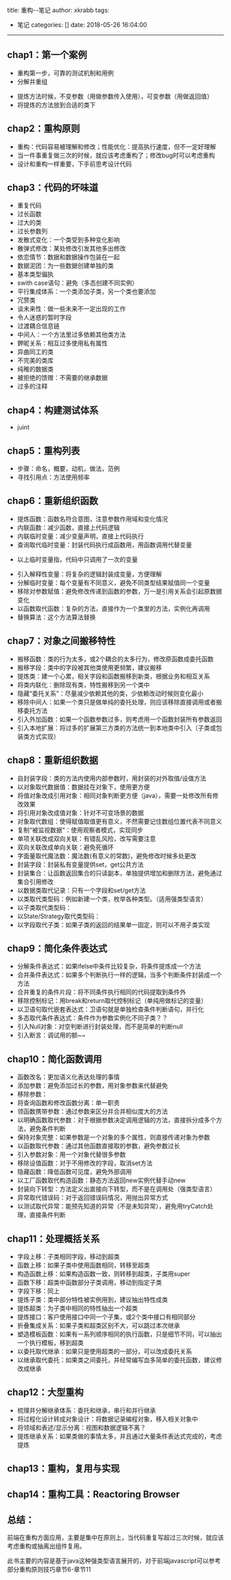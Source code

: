 title: 重构--笔记
author: xkrabb
tags:
  - 笔记
categories: []
date: 2018-05-26 16:04:00
---
## chap1：第一个案例

* 重构第一步，可靠的测试机制和用例
* 分解并重组
 - 提炼方法时候，不变参数（用做参数传入使用），可变参数（用做返回值）
 - 将提炼的方法放到合适的类下

<!--more-->

## chap2：重构原则

* 重构：代码容易被理解和修改；性能优化：提高执行速度，但不一定好理解
* 当一件事重复做三次的时候，就应该考虑重构了；修改bug时可以考虑重构
* 设计和重构一样重要，下手前思考设计代码

## chap3：代码的坏味道

* 重复代码
* 过长函数                                                                           
* 过大的类
* 过长参数列
* 发散式变化：一个类受到多种变化影响
* 散弹式修改：某处修改引发其他多出修改
* 依恋情节：数据和数据操作包装在一起
* 数据泥团：为一些数据创建单独的类
* 基本类型偏执
* swith case语句：避免（多态创建不同实例）
* 平行集成体系：一个类添加子类，另一个类也要添加
* 冗赘类
* 谈未来性：做一些未来不一定出现的工作
* 令人迷惑的暂时字段
* 过渡耦合信息链
* 中间人：一个方法里过多依赖其他类方法
* 鉀昵关系：相互过多使用私有属性
* 异曲同工的类
* 不完美的类库
* 纯稚的数据类
* 被拒绝的馈赠：不需要的继承数据
* 过多的注释

## chap4：构建测试体系

* juint

## chap5：重构列表

* 步骤：命名，概要，动机，做法，范例
* 寻找引用点：方法使用频率

## chap6：重新组织函数

* 提炼函数：函数名符合意图，注意参数作用域和变化情况
* 内联函数：减少函数，直接上代码逻辑
* 内联临时变量：减少变量声明，直接上代码执行
* 查询取代临时变量：封装代码执行成函数用，用函数调用代替变量
 - 以上临时变量指，代码中只调用了一次的变量
* 引入解释性变量：将复杂的逻辑封装成变量，方便理解
* 分解临时变量：每个变量有不同意义，避免不同类型结果赋值同一个变量
* 移除对参数赋值：避免修改传递到函数的参数，万一是引用关系会引起原数据变化
* 以函数取代函数：复杂的方法，直接作为一个类里的方法，实例化再调用
* 替换算法：这个方法算法替换

## chap7：对象之间搬移特性

* 搬移函数：类的行为太多，或2个耦合的太多行为，修改原函数成委托函数
* 搬移字段：类中的字段被其他类使用更频繁，建议搬移
* 提炼类：建一个心累，相关字段和函数搬移到新类，根据业务和相互关系
* 将类内联化：删除现有类，特性搬移到另一个类中
* 隐藏“委托关系”：尽量减少依赖其他的类，少依赖改动时候则变化最小
* 移除中间人：如果一个类只是做单纯的委托处理，则应该移除直接调用或者搬移委托方法
* 引入外加函数：如果一个函数参数过多，则考虑用一个函数封装所有参数返回
* 引入本地扩展：将过多的扩展第三方类的方法统一到本地类中引入（子类或包装类方式实现）

## chap8：重新组织数据

* 自封装字段：类的方法内使用内部参数时，用封装的对外取值/设值方法
* 以对象取代数据值：数据挂在对象下，使用更方便
* 将值对象改成引用对象：相同对象判断更方便（java），需要一处修改所有修改效果
* 将引用对象改成值对象：针对不可变场景的数据
* 对象取代数组：使得赋值取值更有意义，不然需要记住数组位置代表不同意义
* 复制“被监视数据”：使用观察者模式，实现同步
* 单项关联改成双向关联：有错乱风险，改写需要注意
* 双向关联改成单向关联：避免死循环
* 字面量取代魔法数：魔法数(有意义的常数)，避免修改时候多处更改
* 封装字段：封装私有变量提供set，get公共方法
* 封装集合：让函数返回集合的只读副本，单独提供增加和删除方法，避免通过集合引用修改
* 以数据类取代记录：只有一个字段和set/get方法
* 以类取代类型码：例如新建一个类，枚举各种类型。（适用强类型语言）
* 以子类取代类型码：
* 以State/Strategy取代类型码：
* 以字段取代子类：如果子类的返回的结果单一固定，则可以不用子类实现

## chap9：简化条件表达式

* 分解条件表达式：如果ifelse中条件比较复杂，将条件提炼成一个方法
* 合并条件表达式：如果多个判断执行一样的逻辑，当多个判断条件封装成一个方法
* 合并重复的条件片段：将不同条件执行相同的代码提取到条件外
* 移除控制标记：用break和return取代控制标记（单纯用做标记的变量）
* 以卫语句取代嵌套表达式：卫语句就是单独检查条件判断语句，并行化
* 多态取代条件表达式：条件作为参数实例化不同子类？？
* 引入Null对象：对空判断进行封装处理，而不是简单的判断null
* 引入断言：调试用的额~~

## chap10：简化函数调用

* 函数改名：更加语义化表达处理的事情
* 添加参数：避免添加过长的参数，用对象参数来代替避免
* 移除参数：
* 将查询函数和修改函数分离：单一职责
* 领函数携带参数：通过参数来区分并合并相似度大的方法
* 以明确函数取代参数：对于根据参数决定调用逻辑的方法，直接拆分成多个方法，避免条件判断
* 保持对象完整：如果参数是一个对象的多个属性，则直接传递对象为参数
* 以函数取代参数：通过其他函数直接取的参数，避免参数过长
* 引入参数对象：用一个对象代替很多参数
* 移除设值函数：对于不用修改的字段，取消set方法
* 隐藏函数：降低函数可见度，避免外部调用
* 以工厂函数取代构造函数：静态方法返回new实例代替手动new
* 封装向下转型：方法定义出直接向下转型，而不是在调用处（强类型语言）
* 异常取代错误码：对于返回错误码情况，用抛出异常方式
* 以测试取代异常：能预先知道的异常（不是未知异常），避免用tryCatch处理，直接条件判断

## chap11：处理概括关系

* 字段上移：子类相同字段，移动到超类
* 函数上移：如果子类中使用函数相同，转移至超类
* 构造函数上移：如果构造函数一致，则转移到超类，子类用super
* 函数下移：超类中函数部分子类调用，移动到指定子类
* 字段下移：同上
* 提炼子类：类中部分特性被实例用到，建议抽出特性成类
* 提炼超类：为子类中相同的特性抽出一个超类
* 提炼接口：客户使用接口中同一个子集，或2个类中接口有相同部分
* 折叠集成关系：如果子类和超类区别不大，可以跳过本次继承
* 塑造模板函数：如果有一系列顺序相同的执行函数，只是细节不同，可以抽出一个执行模板，移到超类
* 以委托取代继承：如果只是使用超类的一部分，可以改成委托关系
* 以继承取代委托：如果类之间委托，并经常编写血多简单的委托函数，建议修改成继承

## chap12：大型重构

* 梳理并分解继承体系：委托和继承，串行和并行继承
* 将过程化设计转成对象设计：将数据记录编程对象，移入相关对象中
* 将领域和表述/显示分离：视图和数据逻辑不离？
* 提炼继承关系：如果类做的事情太多，并且通过大量条件表达式完成的，考虑提炼

## chap13：重构，复用与实现

## chap14：重构工具：Reactoring Browser

## 总结：

前端在重构方面应用，主要是集中在原则上，当代码重复写超过三次时候，就应该考虑重构或抽离出组件复用。

此书主要的内容是基于java这种强类型语言展开的，对于前端javascript可以参考部分重构原则技巧章节6-章节11